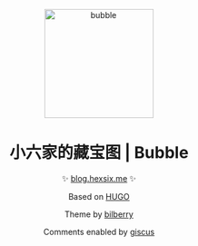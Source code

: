 <p align="center">
  <a href="https://blog.hexsix.me"><img src="https://cdn.jsdelivr.net/gh/hexsix/images@master/bubble-favicon.png" width="192" height="192" alt="bubble"></a>
</p>

<div align="center">

# 小六家的藏宝图 | Bubble

✨ [blog.hexsix.me](https://blog.hexsix.me) ✨

Based on [HUGO](https://github.com/gohugoio/hugo)

Theme by [bilberry](https://github.com/Lednerb/bilberry-hugo-theme)

Comments enabled by [giscus](https://github.com/giscus/giscus)

</div>
